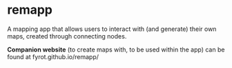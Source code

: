 # remapp
A mapping app that allows users to interact with (and generate) their own maps, created through connecting nodes. 

**Companion website** (to create maps with, to be used within the app) can be found at fyrot.github.io/remapp/ 
